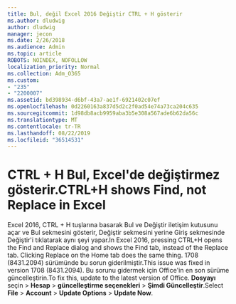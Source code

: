 ```yaml
---
title: Bul, değil Excel 2016 Değiştir CTRL + H gösterir
ms.author: dludwig
author: dludwig
manager: jecon
ms.date: 2/26/2018
ms.audience: Admin
ms.topic: article
ROBOTS: NOINDEX, NOFOLLOW
localization_priority: Normal
ms.collection: Adm_O365
ms.custom:
- "235"
- "2200007"
ms.assetid: bd398934-d6bf-43a7-ae1f-6921402c07ef
ms.openlocfilehash: 0d2260163a837d5d2c2f0ad54e74a73ca204c635
ms.sourcegitcommit: 1d98db8acb9959aba3b5e308a567ade6b62da56c
ms.translationtype: MT
ms.contentlocale: tr-TR
ms.lasthandoff: 08/22/2019
ms.locfileid: "36514531"
---
```

# <a name="ctrlh-shows-find-not-replace-in-excel"></a><span data-ttu-id="c73f3-102">CTRL + H Bul, Excel'de değiştirmez gösterir.</span><span class="sxs-lookup"><span data-stu-id="c73f3-102">CTRL+H shows Find, not Replace in Excel</span></span>

<span data-ttu-id="c73f3-103">Excel 2016, CTRL + H tuşlarına basarak Bul ve Değiştir iletişim kutusunu açar ve Bul sekmesini gösterir, Değiştir sekmesini yerine Giriş sekmesinde Değiştir'i tıklatarak aynı şeyi yapar.</span><span class="sxs-lookup"><span data-stu-id="c73f3-103">In Excel 2016, pressing CTRL+H opens the Find and Replace dialog and shows the Find tab, instead of the Replace tab. Clicking Replace on the Home tab does the same thing.</span></span> <span data-ttu-id="c73f3-104">1708 (8431.2094) sürümünde bu sorun giderilmiştir.</span><span class="sxs-lookup"><span data-stu-id="c73f3-104">This issue was fixed in version 1708 (8431.2094).</span></span> <span data-ttu-id="c73f3-105">Bu sorunu gidermek için Office'in en son sürüme güncelleştirin.</span><span class="sxs-lookup"><span data-stu-id="c73f3-105">To fix this, update to the latest version of Office.</span></span> <span data-ttu-id="c73f3-106">**Dosyayı** seçin \> **Hesap** \> **güncelleştirme seçenekleri** \> **Şimdi Güncelleştir**.</span><span class="sxs-lookup"><span data-stu-id="c73f3-106">Select **File** \> **Account** \> **Update Options** \> **Update Now**.</span></span>
  